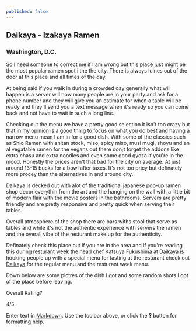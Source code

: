 ```yaml
---
published: false
---
```

## Daikaya - Izakaya Ramen
### Washington, D.C.

So I need someone to correct me if I am wrong but this place just might be the most popular ramen spot i the the city. There is always luines out of the door at this place and all times of the day.

At being said if you walk in during a crowded day generally what will happen is a server will how many people are in your party and ask for a phone number and they will give you an estimate for when a table will be ready and they'll send you a text message when it's ready so you can come back and not have to wait in such a long line.

Checking out the menu we have a pretty good selection it isn't too crazy but that in my opinion is a good thnig to focus on what you do best and having a narrow menu mean I am in for a good dish. With some of the classics such as Shio Ramen with shitan stock, miso, spicy miso, musi mugi, shoyu and an al vegatable ramen for the vegans out there don;t forget the addons like extra chasu and extra noodles and even some good gyoza if you're in the mood. Honestly the prices aren't that bad for the city on average. At just around 13-15 bucks for a bowl after taxes. It's not too pricy but definately more procey than the alternatives in and around city.

Daikaya is decked out with alot of the traditional japanese pop-up ramen shop decor everythin from the art and the hanging on the wall with a little bit of modern flair with the movie posters in the bathrooms. Servers are pretty friendly and are pretty responsive and pretty quick when serving their tables.

Overall atmosphere of the shop there are bars withs stool that serve as tables and while it's not the authentic experience with servers the ramen and the overall vibe of the resturant make up for the authenticity.


Definately check this place out if you are in the area and if you're reading this during resturant week the head chef Katsuya Fukushima at Daikaya is hooking people up with a special menu for tasting at the resturant check out [Daikaya](www.daiakaya.com) for the regular menu and the resturant week menu.



Down below are some pictres of the dish I got and some random shots I got of the place before leaving.

Overall Rating?

4/5.












Enter text in [Markdown](thttp://daringfireball.net/projects/markdown/). Use the toolbar above, or click the **?** button for formatting help.
